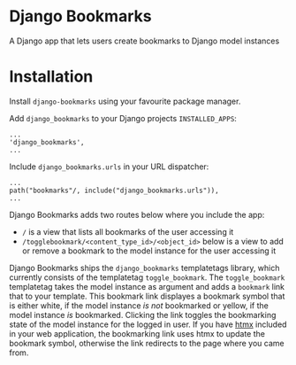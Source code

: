 # Django Bookmarks

A Django app that lets users create bookmarks to Django model instances

# Installation

Install `django-bookmarks` using your favourite package manager.

Add `django_bookmarks` to your Django projects `INSTALLED_APPS`:
```
...
'django_bookmarks',
...
```

Include `django_bookmarks.urls` in your URL dispatcher:
```
...
path("bookmarks"/, include("django_bookmarks.urls")),
...
```

Django Bookmarks adds two routes below where you include the app:
* `/` is a view that lists all bookmarks of the user accessing it
* `/togglebookmark/<content_type_id>/<object_id>` below is a view to add or remove a bookmark to the model instance for the user accessing it

Django Bookmarks ships the `django_bookmarks` templatetags library, which currently consists of the templatetag `toggle_bookmark`.
The `toggle_bookmark` templatetag takes the model instance as argument and adds a `bookmark` link that to your template. This bookmark link displayes
a bookmark symbol that is either white, if the model instance *is not* bookmarked or yellow, if the model instance *is* bookmarked. Clicking the link
toggles the bookmarking state of the model instance for the logged in user.
If you have [htmx](htmx.org/) included in your web application, the bookmarking link uses htmx to update the bookmark symbol, otherwise the link
redirects to the page where you came from.
